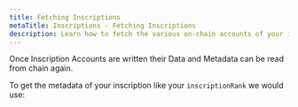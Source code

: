 ```yaml
---
title: Fetching Inscriptions
metaTitle: Inscriptions - Fetching Inscriptions
description: Learn how to fetch the various on-chain accounts of your inscriptions
---
```


Once Inscription Accounts are written their Data and Metadata can be read from chain again.

To get the metadata of your inscription like your `inscriptionRank` we would use:


